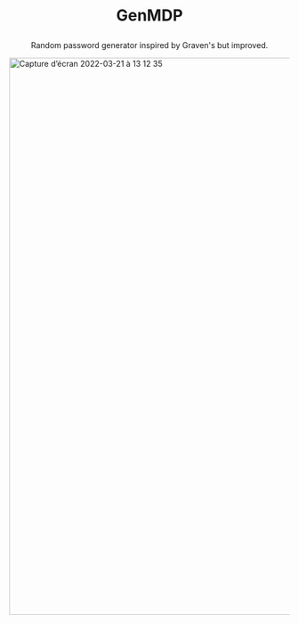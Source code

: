 # <p align="center">GenMDP</p>

<p align="center">Random password generator inspired by Graven's but improved.</p>
<img width="1000" alt="Capture d’écran 2022-03-21 à 13 12 35" src="https://user-images.githubusercontent.com/79536652/159259132-9ca18ade-11a5-4c05-b476-20362cced957.png">


